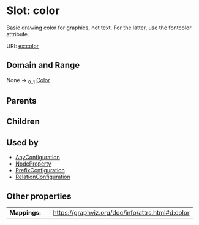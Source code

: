 
# Slot: color


Basic drawing color for graphics, not text. For the latter, use the fontcolor attribute.

URI: [ex:color](https://w3id.org/kgviz/color)


## Domain and Range

None &#8594;  <sub>0..1</sub> [Color](types/Color.md)

## Parents


## Children


## Used by

 * [AnyConfiguration](AnyConfiguration.md)
 * [NodeProperty](NodeProperty.md)
 * [PrefixConfiguration](PrefixConfiguration.md)
 * [RelationConfiguration](RelationConfiguration.md)

## Other properties

|  |  |  |
| --- | --- | --- |
| **Mappings:** | | https://graphviz.org/doc/info/attrs.html#d:color |


